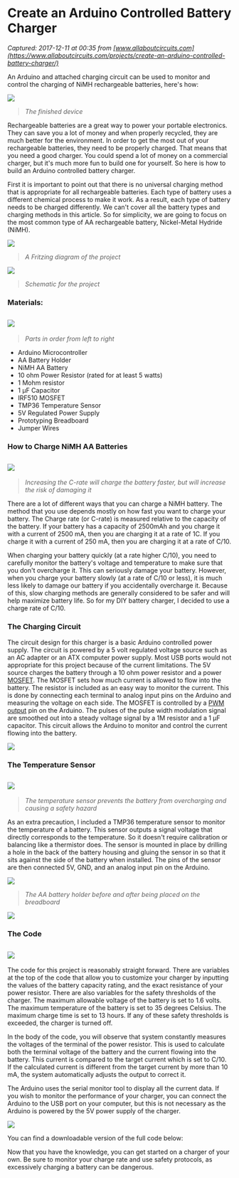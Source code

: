 # Create an Arduino Controlled Battery Charger

_Captured: 2017-12-11 at 00:35 from [www.allaboutcircuits.com](https://www.allaboutcircuits.com/projects/create-an-arduino-controlled-battery-charger/)_

An Arduino and attached charging circuit can be used to monitor and control the charging of NiMH rechargeable batteries, here's how:

![](https://www.allaboutcircuits.com/uploads/articles/Img_9705.jpg)

> _The finished device_

Rechargeable batteries are a great way to power your portable electronics. They can save you a lot of money and when properly recycled, they are much better for the environment. In order to get the most out of your rechargeable batteries, they need to be properly charged. That means that you need a good charger. You could spend a lot of money on a commercial charger, but it's much more fun to build one for yourself. So here is how to build an Arduino controlled battery charger.

First it is important to point out that there is no universal charging method that is appropriate for all rechargeable batteries. Each type of battery uses a different chemical process to make it work. As a result, each type of battery needs to be charged differently. We can't cover all the battery types and charging methods in this article. So for simplicity, we are going to focus on the most common type of AA rechargeable battery, Nickel-Metal Hydride (NiMH).

![](https://www.allaboutcircuits.com/uploads/articles/arduino_battery_charger_diagram.jpg)

> _A Fritzing diagram of the project_

![](https://www.allaboutcircuits.com/uploads/articles/arduino_battery_charger_schem.jpg)

> _Schematic for the project_

### Materials:

## ![](https://www.allaboutcircuits.com/uploads/articles/Img_9718.jpg)

> _Parts in order from left to right_

  * Arduino Microcontroller
  * AA Battery Holder
  * NiMH AA Battery
  * 10 ohm Power Resistor (rated for at least 5 watts)
  * 1 Mohm resistor
  * 1 µF Capacitor
  * IRF510 MOSFET
  * TMP36 Temperature Sensor
  * 5V Regulated Power Supply
  * Prototyping Breadboard
  * Jumper Wires

### How to Charge NiMH AA Batteries

## ![](https://www.allaboutcircuits.com/uploads/articles/Img_9715.jpg)

> _Increasing the C-rate will charge the battery faster, but will increase the risk of damaging it_

There are a lot of different ways that you can charge a NiMH battery. The method that you use depends mostly on how fast you want to charge your battery. The Charge rate (or C-rate) is measured relative to the capacity of the battery. If your battery has a capacity of 2500mAh and you charge it with a current of 2500 mA, then you are charging it at a rate of 1C. If you charge it with a current of 250 mA, then you are charging it at a rate of C/10.

When charging your battery quickly (at a rate higher C/10), you need to carefully monitor the battery's voltage and temperature to make sure that you don't overcharge it. This can seriously damage your battery. However, when you charge your battery slowly (at a rate of C/10 or less), it is much less likely to damage our battery if you accidentally overcharge it. Because of this, slow charging methods are generally considered to be safer and will help maximize battery life. So for my DIY battery charger, I decided to use a charge rate of C/10.

### The Charging Circuit

The circuit design for this charger is a basic Arduino controlled power supply. The circuit is powered by a 5 volt regulated voltage source such as an AC adapter or an ATX computer power supply. Most USB ports would not appropriate for this project because of the current limitations. The 5V source charges the battery through a 10 ohm power resistor and a power [MOSFET](https://www.allaboutcircuits.com/textbook/semiconductors/chpt-2/insulated-gate-field-effect-transistors-mosfet/). The MOSFET sets how much current is allowed to flow into the battery. The resistor is included as an easy way to monitor the current. This is done by connecting each terminal to analog input pins on the Arduino and measuring the voltage on each side. The MOSFET is controlled by a [PWM output](https://www.arduino.cc/en/Tutorial/PWM) pin on the Arduino. The pulses of the pulse width modulation signal are smoothed out into a steady voltage signal by a 1M resistor and a 1 µF capacitor. This circuit allows the Arduino to monitor and control the current flowing into the battery.

![](https://www.allaboutcircuits.com/uploads/articles/arduino-battery-controller.png?v=1471829635231)

### The Temperature Sensor

## ![](https://www.allaboutcircuits.com/uploads/articles/Img_9720.jpg)

> _The temperature sensor prevents the battery from overcharging and causing a safety hazard_

As an extra precaution, I included a TMP36 temperature sensor to monitor the temperature of a battery. This sensor outputs a signal voltage that directly corresponds to the temperature. So it doesn't require calibration or balancing like a thermistor does. The sensor is mounted in place by drilling a hole in the back of the battery housing and gluing the sensor in so that it sits against the side of the battery when installed. The pins of the sensor are then connected 5V, GND, and an analog input pin on the Arduino.

![](https://www.allaboutcircuits.com/uploads/articles/Img_9723.jpg)

> _The AA battery holder before and after being placed on the breadboard_

![](https://www.allaboutcircuits.com/uploads/articles/Img_9713.jpg)

### The Code

## ![](https://www.allaboutcircuits.com/uploads/articles/Image166666666.jpg)

The code for this project is reasonably straight forward. There are variables at the top of the code that allow you to customize your charger by inputting the values of the battery capacity rating, and the exact resistance of your power resistor. There are also variables for the safety thresholds of the charger. The maximum allowable voltage of the battery is set to 1.6 volts. The maximum temperature of the battery is set to 35 degrees Celsius. The maximum charge time is set to 13 hours. If any of these safety thresholds is exceeded, the charger is turned off.

In the body of the code, you will observe that system constantly measures the voltages of the terminal of the power resistor. This is used to calculate both the terminal voltage of the battery and the current flowing into the battery. This current is compared to the target current which is set to C/10. If the calculated current is different from the target current by more than 10 mA, the system automatically adjusts the output to correct it.

The Arduino uses the serial monitor tool to display all the current data. If you wish to monitor the performance of your charger, you can connect the Arduino to the USB port on your computer, but this is not necessary as the Arduino is powered by the 5V power supply of the charger.

![](https://www.allaboutcircuits.com/uploads/articles/Code-for-arduino-controlled-battery-charger.jpg)

You can find a downloadable version of the full code below:

Now that you have the knowledge, you can get started on a charger of your own. Be sure to monitor your charge rate and use safety protocols, as excessively charging a battery can be dangerous.
